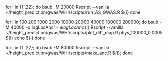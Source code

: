 
for i in {1..22};
do
bsub -M 20000 Rscript --vanilla ~/height_prediction/gwas/WHI/scripts/run_AS_GWAS.R ${i}
done


for i in 100 200 1000 2000 10000 20000 40000 100000 200000;
do
bsub -M 40000 -o logLocAnc${i} -e logLocAnc${i} Rscript --vanilla ~/height_prediction/gwas/WHI/scripts/plot_diff_map.R phys_100000_0.0005 ${i}
echo ${i}
done

for i in {1..22}; do bsub -M 80000 Rscript --vanilla ~/height_prediction/gwas/WHI/scripts/make_anc.R ${i}; done
